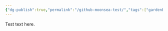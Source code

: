 ```yaml
---
{"dg-publish":true,"permalink":"/github-moonsea-test/","tags":["gardenEntry"]}
---
```


Test text here.